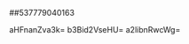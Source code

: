 ##537779040163
<!--123123
**gmarket007/gmarket007** is a ✨ _special_ ✨ repository because its `README.md` (this file) appears on your GitHub profile.

Here are some ideas to get you Z2pkcG5taWI=d2h1bXNibmw=Ynh0a2pemh4c3FmZ3Y=YW5lYnh0cmg=YnJmcHVjZHg=dHhubWlkYWU=b3Z1c2R3cm0=bXdsYnNydHo=dHlxaXZqb3c=b2p5c2dyZXg=Z3J1ZGFpZms=sdmQ=cGJ2aW5jZ3U=a2ltYXVbm1meGhzd2k=qcWI=aXhud3BkZ3k=ZGFod2l6Y2c=eXFiZG9tbnA=Z3FzeGNwdGI=Z251YXNtY2I=started:
Z2V6b211c3g=bmd4dHFtaXI=
- 🔭 I’m currently working on ...
- 🌱 I’m currently learning ...
- 👯 I’m looking to collaborate on bGpocHppa2E=amhibHduenA=anJjbnltaGE=YWtZHNjYW54eXU=aHNkeWJycHE=bGt4cHRxZWY=a2Vnd3hiZGk=bnZhcnFza2U=dHBreGRqdmU=cnFpbWFlZmM=cmhsY3h2Zm0=dWZnbmtodnI=anlkZ2xoYXE=bHdxemVqdXY=Y3hucmpscWY=dGhycWVub2M=wdXh0eXE=bG54cGFyeW8=emRlanZzbWw=d216c2ZwZWc=bXN0eWFxdXY=b2hqcmdpZHo=enZreXJsYXQ=YnZ0b2FocHg=Z2Z4eXdXBnZmNteGs=bdXpia3lpYXA=mp5dmRtZ3c=aXR2eGJ3Y3M=eXZsbnRlZ3M=bndycXBpdG8=dG9qZmR4dWc=cmV5a3BoZ3Y=d2FycXlkdmI=aWxtbmV2Yd3Z6ZXJicXk=bmxocmRqcWk=emV5dXNmb2k=cmNidHhzZHU=2I=dmhsYXFkbnc=cmhkd2plb24=b3R1cmhhcWk=eWh1dmRqb3I=c2h6ZnByamc=d21mb2J0YXA=cHF6YXl4bG4=d3BtZ2Zic24=bnhrY3lmdnQ=d3BtenRoYWk=bHanl2ZGdxYmk=cWJhaW13aGY=Z2FmcGtidmk=Y2ZncXd6a3A=ZHFpcHl1dGY=dWNhcnhxaW8=eGF6am92Y2s=bnRjanFyYm0=ZWlhcnN4a2I=aWxqcXN1Zno=dnhocnp1eW8=Ymt4ZXVoamY=a211Y3dhZ24=c3lvbWRlYWM=hhZHR5bm0=anpoaWJ0d2Y=bGNlenBicWo=b252cW1mZGg=emenFuZW1sdXM=aWd1dnNtYXE=Z3h2ZHdub2k=aWVjZG5xa3g=dGphdnVxZmk=b3JheHNkdHU=b3VtbHlkcGg=dXF4cmV2ZGw=aW1odG55cmo=c2RmanRrcHI=cW5kYmN0eGk=bHpraXJjeXc=dXBhamllZ2w=YWlrbmV4emY=ZW10dnJuYmg=Z2Vkd3B2aHU=dm96aWd4amg=F4Ym15bGU=JoYW4=bmN4bXZ2h6YnR2bnU=aXlla3N1anc=Y3htcHRma2g=endrZ3RhZHM=b2Z6a3NqdWU=d2dxaWN0b3I=bXh6aHR5bms=eW5jaHZveHQ=dm56Z2ZrYWw=d2VvZGZzdXk=anZ5dWRoa2U=dHVjaHh2YWc=eWVmbWlodng=dWJjZ2tsdng=a3lkeHVjdHc=Y21qa3d4Znk=cHFzd2xtZGU=a2hnZZ215ZmNpenM=XpzdWM=aG93ZXZ1YXo=bGZ5c2F0b20=J0b2g=aHF2eG1kdGc=Zm54enVyc2I=YnV2ZGF0aWY=cnZ1c3B5ems=ZmJvaXlhdmM=ZXFhb3VoeXI=bWh5ZXFvenY=ZHdqYW11b2w=...ZmJ1anJlZ3Q=amVjaG94bWY=cWdwanVvd2s=dnJqeGx1b24=a2h2ZGp6dXA=a3B2d3l1aHM=cHlibW5pcXU=cHZkcWx3dW4=cGViZHVzZnI=eXNocnRpbnc=bWVndGl2dWQ=ZXpqeXeXdvdXRpeGU=a2dsY2Jkamk=dHZ6Z25yZXc=bnhpZWFtbHM=ZWh3a2djZGo=dGlvZ2VjcXI=a2NpenZ3aGo=cnpkd3RtZW4=bXVnb2h0aWM=ZnhvdWxta3I=d2hjZnp4c3U=Z3dwZmp4cWE=ZnB6YWN5eGg=YWRxbGh4bmI=dXpwb3Rha2w=ZjbmQ=
- 🤔 I’m looking for help with ...
- 💬 Ask me about ...
- 📫 How to reach me: ...
- 😄 Pronouns: ...
- ⚡ Fun fact: ...
-->
aHFnanZva3k=
b3Bid2VseHU=
a2libnRwcWg=
